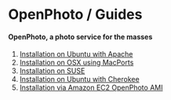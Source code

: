 OpenPhoto / Guides
=======================
#### OpenPhoto, a photo service for the masses

1.  [Installation on Ubuntu with Apache][guideinstallubuntuapache]
1.  [Installation on OSX using MacPorts][guideinstallosxmacports]
1.  [Installation on SUSE][guideinstallsuse]
1.  [Installation on Ubuntu with Cherokee][guideinstallubuntucherokee]
1.  [Installation via Amazon EC2 OpenPhoto AMI][guideinstallamazonec2]

[guideinstallubuntuapache]: InstallationUbuntuApache.markdown
[guideinstallosxmacports]: InstallationOSXMacports.markdown
[guideinstallsuse]: InstallationSUSE.markdown
[guideinstallubuntucherokee]: InstallationUbuntuCherokee.markdown
[guideinstallamazonec2]: InstallationUsingOpenPhotoEC2-AMI.markdown
